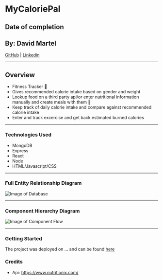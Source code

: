# MyCaloriePal

## Date of completion

## By: David Martel

[GitHub](https://github.com/davey4) | [Linkedin](https://www.linkedin.com/in/davey4/)

---

## Overview

- Fitness Tracker :muscle:
- Gives recommended calorie intake based on gender and weight
- Lookup food on a third party api/or enter nutritional information manually and create meals with them :pizza:
- Keep track of daily calorie intake and compare against recommended calorie intake
- Enter and track excercise and get back estimated burned calories

---

### Technologies Used

- MongoDB
- Express
- React
- Node
- HTML/Javascript/CSS

---

### Full Entity Relationship Diagram

![Image of Database](https://lucid.app/publicSegments/view/f5eab582-21d1-4e43-9f7f-f3f3a232455c/image.png)

---

### Component Hierarchy Diagram

![Image of Component Flow](https://lucid.app/publicSegments/view/cc0250a4-82ac-4977-9553-919c1ee8a648/image.png)

---

### Getting Started

The project was deployed on ... and can be found [here](...)

### Credits

- Api: https://www.nutritionix.com/
